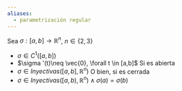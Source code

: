 ```yaml
---
aliases:
  - parametrización regular
---
```


Sea $\sigma:[a,b]\to\mathbb{R}^n$, $n\in\{ 2,3 \}$
- $\sigma \in C^1([a,b])$
- $\sigma '(t)\neq \vec{0}, \forall t \in [a,b]$
Si es abierta
- $\sigma \in Inyectivas([a,b],\mathbb{R}^n)$
O bien, si es cerrada 
- $\sigma \in Inyectivas([a,b),\mathbb{R}^n) \land \sigma(a)=\sigma(b)$